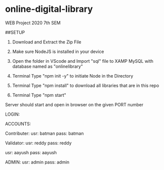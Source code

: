 # online-digital-library
WEB Project 2020 7th SEM



##SETUP

1. Download and Extract the Zip File

2. Make sure NodeJS is installed in your device

3. Open the folder in VScode and Import "sql" file to XAMP MySQL with database named as "onlinelibrary"

4. Terminal Type "npm init -y" to initiate Node in the Directory

5. Terminal Type "npm install" to download all libraries that are in this repo

6. Terminal Type "npm start"

Server should start and open in browser on the given PORT number

LOGIN:

ACCOUNTS:

Contributer:
usr: batman
pass: batman

Validator:
usr: reddy
pass: reddy

usr: aayush
pass: aayush

ADMIN:
usr: admin
pass: admin
